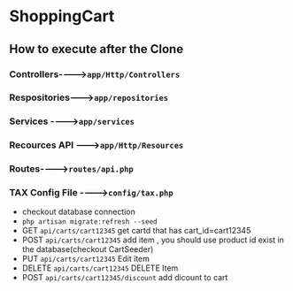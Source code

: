 # ShoppingCart
## How to execute after the Clone
### Controllers---->```app/Http/Controllers```
### Respositories--->```app/repositories```
### Services ---->```app/services```
### Recources API --->```app/Http/Resources```
### Routes---->```routes/api.php```
### TAX Config File ---->```config/tax.php```
   * checkout database connection
   * ```php artisan migrate:refresh --seed```
   * GET ```api/carts/cart12345``` get cartd that has cart_id=cart12345
   * POST ```api/carts/cart12345``` add item , you should use product id exist in the database(checkout CartSeeder)
   * PUT ```api/carts/cart12345``` Edit item
   * DELETE ```api/carts/cart12345```  DELETE Item
   * POST ```api/carts/cart12345/discount``` add dicount to cart 
